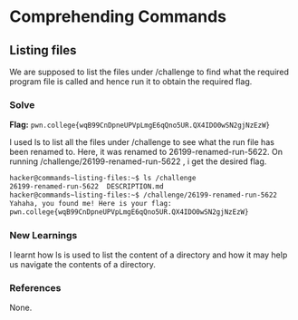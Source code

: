 # Comprehending Commands

## Listing files
We are supposed to list the files under /challenge to find what the required program file is called and hence run it to obtain the required flag. 

### Solve
**Flag:** `pwn.college{wqB99CnDpneUPVpLmgE6qQno5UR.QX4IDO0wSN2gjNzEzW}`

I used ls to list all the files under /challenge to see what the run file has been renamed to. Here, it was renamed to 26199-renamed-run-5622. On running /challenge/26199-renamed-run-5622 , i get the desired flag. 
```bash
hacker@commands~listing-files:~$ ls /challenge
26199-renamed-run-5622  DESCRIPTION.md
hacker@commands~listing-files:~$ /challenge/26199-renamed-run-5622 
Yahaha, you found me! Here is your flag:
pwn.college{wqB99CnDpneUPVpLmgE6qQno5UR.QX4IDO0wSN2gjNzEzW}
```

### New Learnings
I learnt how ls is used to list the content of a directory and how it may help us navigate the contents of a directory. 

### References 
None. 

